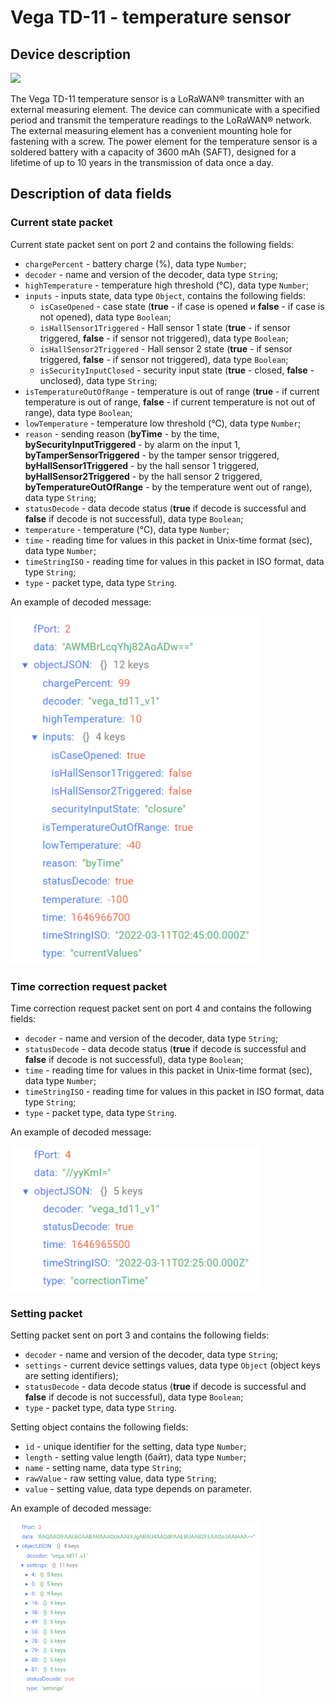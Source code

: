 # Vega TD-11 - temperature sensor


## Device description
<img src="https://iotvega.com/content/ru/si/td11/2.png" width="400" />

The Vega TD-11 temperature sensor is a LoRaWAN® transmitter with an external measuring element. The device can communicate with a specified period and transmit the temperature readings to the LoRaWAN® network. The external measuring element has a convenient mounting hole for fastening with a screw. The power element for the temperature sensor is a soldered battery with a capacity of 3600 mAh (SAFT), designed for a lifetime of up to 10 years in the transmission of data once a day.


## Description of data fields

### Current state packet

Current state packet sent on port 2 and contains the following fields:
- `chargePercent` - battery charge (%), data type `Number`;
- `decoder` - name and version of the decoder, data type `String`;
- `highTemperature` - temperature high threshold (°С), data type `Number`;
- `inputs` - inputs state, data type `Object`, contains the following fields:
    - `isCaseOpened` - case state (**true** - if case is opened и **false** - if case is not opened), data type `Boolean`;
    - `isHallSensor1Triggered` - Hall sensor 1 state (**true** - if sensor triggered, **false** - if sensor not triggered), data type `Boolean`;
    - `isHallSensor2Triggered` - Hall sensor 2 state (**true** - if sensor triggered, **false** - if sensor not triggered), data type `Boolean`;
    - `isSecurityInputClosed` - security input state (**true** - closed, **false** - unclosed), data type `String`;
- `isTemperatureOutOfRange` - temperature is out of range (**true** - if current temperature is out of range, **false** - if current temperature is not out of range), data type `Boolean`;
- `lowTemperature` - temperature low threshold (°С), data type `Number`;
- `reason` - sending reason (**byTime** - by the time, **bySecurityInputTriggered** - by alarm on the input 1, **byTamperSensorTriggered** - by the tamper sensor triggered, **byHallSensor1Triggered** - by the hall sensor 1 triggered, **byHallSensor2Triggered** - by the hall sensor 2 triggered, **byTemperatureOutOfRange** - by the temperature went out of range), data type `String`;
- `statusDecode` - data decode status (**true** if decode is successful and **false** if decode is not successful), data type `Boolean`;
- `temperature` - temperature (°С), data type `Number`;
- `time` - reading time for values in this packet in Unix-time format (sec), data type `Number`;
- `timeStringISO` - reading time for values in this packet in ISO format, data type `String`;
- `type` - packet type, data type `String`.

An example of decoded message:

<img src="images/port2Message.png" width="400" />


### Time correction request packet

Time correction request packet sent on port 4 and contains the following fields:
- `decoder` - name and version of the decoder, data type `String`;
- `statusDecode` - data decode status (**true** if decode is successful and **false** if decode is not successful), data type `Boolean`;
- `time` - reading time for values in this packet in Unix-time format (sec), data type `Number`;
- `timeStringISO` - reading time for values in this packet in ISO format, data type `String`;
- `type` - packet type, data type `String`.

An example of decoded message:

<img src="images/port4Message.png" width="400" />


### Setting packet

Setting packet sent on port 3 and contains the following fields:
- `decoder` - name and version of the decoder, data type `String`;
- `settings` - current device settings values, data type `Object` (object keys are setting identifiers);
- `statusDecode` - data decode status (**true** if decode is successful and **false** if decode is not successful), data type `Boolean`;
- `type` - packet type, data type `String`.

Setting object contains the following fields:
- `id` - unique identifier for the setting, data type `Number`;
- `length` - setting value length (байт), data type `Number`;
- `name` - setting name, data type `String`;
- `rawValue` - raw setting value, data type `String`;
- `value` - setting value, data type depends on parameter.

An example of decoded message:

<img src="images/port3Message.png" width="400" />